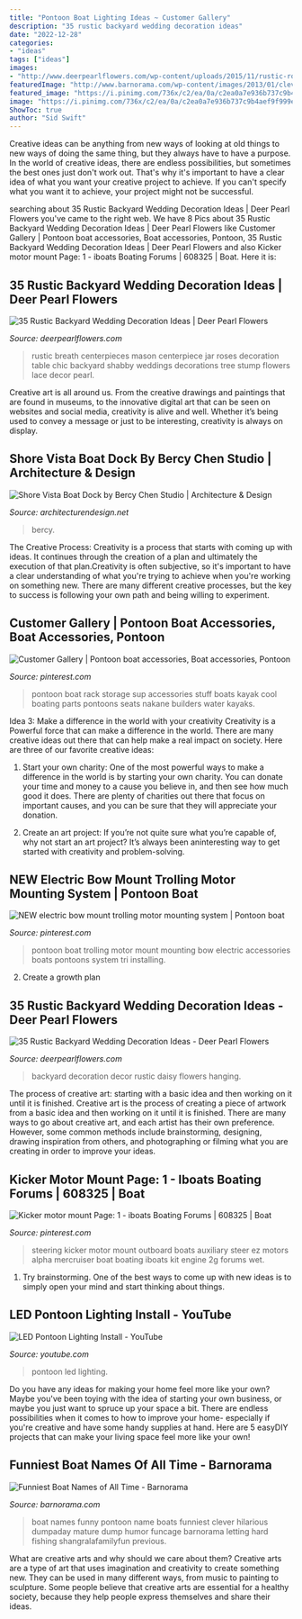 ```yaml
---
title: "Pontoon Boat Lighting Ideas ~ Customer Gallery"
description: "35 rustic backyard wedding decoration ideas"
date: "2022-12-28"
categories:
- "ideas"
tags: ["ideas"]
images:
- "http://www.deerpearlflowers.com/wp-content/uploads/2015/11/rustic-roses-and-babys-breath-with-tree-stump-wedding-centerpiece.jpg"
featuredImage: "http://www.barnorama.com/wp-content/images/2013/01/clever-funny-boat-names/23-clever-funny-boat-names.jpg"
featured_image: "https://i.pinimg.com/736x/c2/ea/0a/c2ea0a7e936b737c9b4aef9f999e4afa.jpg"
image: "https://i.pinimg.com/736x/c2/ea/0a/c2ea0a7e936b737c9b4aef9f999e4afa.jpg"
ShowToc: true
author: "Sid Swift"
---
```



Creative ideas can be anything from new ways of looking at old things to new ways of doing the same thing, but they always have to have a purpose. In the world of creative ideas, there are endless possibilities, but sometimes the best ones just don't work out. That's why it's important to have a clear idea of what you want your creative project to achieve. If you can't specify what you want it to achieve, your project might not be successful.

	

		
searching about 35 Rustic Backyard Wedding Decoration Ideas | Deer Pearl Flowers you've came to the right web. We have 8 Pics about 35 Rustic Backyard Wedding Decoration Ideas | Deer Pearl Flowers like Customer Gallery | Pontoon boat accessories, Boat accessories, Pontoon, 35 Rustic Backyard Wedding Decoration Ideas | Deer Pearl Flowers and also Kicker motor mount Page: 1 - iboats Boating Forums | 608325 | Boat. Here it is:
		
    
## 35 Rustic Backyard Wedding Decoration Ideas | Deer Pearl Flowers

<img loading=lazy src="http://www.deerpearlflowers.com/wp-content/uploads/2015/11/rustic-roses-and-babys-breath-with-tree-stump-wedding-centerpiece.jpg" onerror="this.onerror=null;this.src='https://tse1.mm.bing.net/th?id=OIP.rbQKKGNXGftkXZ8tLqbkEwHaLH&amp;pid=15.1';" alt="35 Rustic Backyard Wedding Decoration Ideas | Deer Pearl Flowers">

_Source: deerpearlflowers.com_

>rustic breath centerpieces mason centerpiece jar roses decoration table chic backyard shabby weddings decorations tree stump flowers lace decor pearl. 

	

Creative art is all around us. From the creative drawings and paintings that are found in museums, to the innovative digital art that can be seen on websites and social media, creativity is alive and well. Whether it’s being used to convey a message or just to be interesting, creativity is always on display.

    
## Shore Vista Boat Dock By Bercy Chen Studio | Architecture &amp; Design

<img loading=lazy src="https://cdn.architecturendesign.net/wp-content/uploads/2014/07/Shore-Vista-Boat-Dock-02.jpg" onerror="this.onerror=null;this.src='https://tse1.mm.bing.net/th?id=OIP.sse9-SAcS_cL7KYlXkU7uQHaFj&amp;pid=15.1';" alt="Shore Vista Boat Dock by Bercy Chen Studio | Architecture &amp; Design">

_Source: architecturendesign.net_

>bercy. 

	

The Creative Process:
Creativity is a process that starts with coming up with ideas. It continues through the creation of a plan and ultimately the execution of that plan.Creativity is often subjective, so it's important to have a clear understanding of what you're trying to achieve when you're working on something new. There are many different creative processes, but the key to success is following your own path and being willing to experiment.

    
## Customer Gallery | Pontoon Boat Accessories, Boat Accessories, Pontoon

<img loading=lazy src="https://i.pinimg.com/736x/d2/d5/69/d2d5697004ed1eeb1aa6a3bfee3755b0--pontoon-boat-ideas-pontoon-stuff.jpg" onerror="this.onerror=null;this.src='https://tse2.mm.bing.net/th?id=OIP.V7xIQmfvpZ3-HZGLcKEepgHaJ3&amp;pid=15.1';" alt="Customer Gallery | Pontoon boat accessories, Boat accessories, Pontoon">

_Source: pinterest.com_

>pontoon boat rack storage sup accessories stuff boats kayak cool boating parts pontoons seats nakane builders water kayaks. 

	

Idea 3: Make a difference in the world with your creativity
Creativity is a Powerful force that can make a difference in the world. There are many creative ideas out there that can help make a real impact on society. Here are three of our favorite creative ideas:
1. Start your own charity: One of the most powerful ways to make a difference in the world is by starting your own charity. You can donate your time and money to a cause you believe in, and then see how much good it does. There are plenty of charities out there that focus on important causes, and you can be sure that they will appreciate your donation.

2. Create an art project: If you’re not quite sure what you’re capable of, why not start an art project? It’s always been aninteresting way to get started with creativity and problem-solving.

    
## NEW Electric Bow Mount Trolling Motor Mounting System | Pontoon Boat

<img loading=lazy src="https://i.pinimg.com/736x/c2/ea/0a/c2ea0a7e936b737c9b4aef9f999e4afa.jpg" onerror="this.onerror=null;this.src='https://tse1.mm.bing.net/th?id=OIP.9fH-g56hFRAhjTWbLO56YwHaNK&amp;pid=15.1';" alt="NEW electric bow mount trolling motor mounting system | Pontoon boat">

_Source: pinterest.com_

>pontoon boat trolling motor mount mounting bow electric accessories boats pontoons system tri installing. 

	

2. Create a growth plan 

    
## 35 Rustic Backyard Wedding Decoration Ideas - Deer Pearl Flowers

<img loading=lazy src="https://www.deerpearlflowers.com/wp-content/uploads/2015/11/White-Daisy-Hanging-Backyard-Wedding-Decor.jpg" onerror="this.onerror=null;this.src='https://tse4.mm.bing.net/th?id=OIP.YP22TKEL3jhccjtiLvmDSAHaLH&amp;pid=15.1';" alt="35 Rustic Backyard Wedding Decoration Ideas - Deer Pearl Flowers">

_Source: deerpearlflowers.com_

>backyard decoration decor rustic daisy flowers hanging. 

	

The process of creative art: starting with a basic idea and then working on it until it is finished.
Creative art is the process of creating a piece of artwork from a basic idea and then working on it until it is finished. There are many ways to go about creative art, and each artist has their own preference. However, some common methods include brainstorming, designing, drawing inspiration from others, and photographing or filming what you are creating in order to improve your ideas.

    
## Kicker Motor Mount Page: 1 - Iboats Boating Forums | 608325 | Boat

<img loading=lazy src="https://i.pinimg.com/736x/31/e1/b8/31e1b87bd0c6362f6562d4b0c3be1380--steering-boating.jpg" onerror="this.onerror=null;this.src='https://tse2.mm.bing.net/th?id=OIP.vF1IsWIngoZ56RTCGgi5lQHaJ5&amp;pid=15.1';" alt="Kicker motor mount Page: 1 - iboats Boating Forums | 608325 | Boat">

_Source: pinterest.com_

>steering kicker motor mount outboard boats auxiliary steer ez motors alpha mercruiser boat boating iboats kit engine 2g forums wet. 

	

1. Try brainstorming. One of the best ways to come up with new ideas is to simply open your mind and start thinking about things.

    
## LED Pontoon Lighting Install - YouTube

<img loading=lazy src="https://i.ytimg.com/vi/iVApipBabmQ/maxresdefault.jpg" onerror="this.onerror=null;this.src='https://tse3.mm.bing.net/th?id=OIP.zydJ2Pln-4WqAGQzZX6OhgHaEK&amp;pid=15.1';" alt="LED Pontoon Lighting Install - YouTube">

_Source: youtube.com_

>pontoon led lighting. 

	

Do you have any ideas for making your home feel more like your own? Maybe you've been toying with the idea of starting your own business, or maybe you just want to spruce up your space a bit. There are endless possibilities when it comes to how to improve your home- especially if you're creative and have some handy supplies at hand. Here are 5 easyDIY projects that can make your living space feel more like your own!

    
## Funniest Boat Names Of All Time - Barnorama

<img loading=lazy src="http://www.barnorama.com/wp-content/images/2013/01/clever-funny-boat-names/23-clever-funny-boat-names.jpg" onerror="this.onerror=null;this.src='https://tse3.mm.bing.net/th?id=OIP.lpPKiMf9KqSVEBRSRDwVYQHaF-&amp;pid=15.1';" alt="Funniest Boat Names of All Time - Barnorama">

_Source: barnorama.com_

>boat names funny pontoon name boats funniest clever hilarious dumpaday mature dump humor funcage barnorama letting hard fishing shangralafamilyfun previous. 

	

What are creative arts and why should we care about them?
Creative arts are a type of art that uses imagination and creativity to create something new. They can be used in many different ways, from music to painting to sculpture. Some people believe that creative arts are essential for a healthy society, because they help people express themselves and share their ideas.


